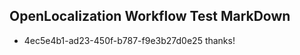 ## OpenLocalization Workflow Test MarkDown
* 4ec5e4b1-ad23-450f-b787-f9e3b27d0e25 
thanks!<!--HONumber=Mar16_HO4-->
